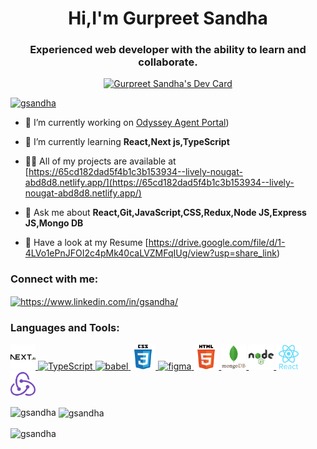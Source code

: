 <h1 align="center">Hi,I'm Gurpreet Sandha</h1>
<h3 align="center">Experienced web developer with the ability to learn and collaborate.</h3>
 <p align="center"> <a href="https://app.daily.dev/gsandha"><img src="https://api.daily.dev/devcards/e8cd80340b1b45fca849f0ab69abdc46.png?r=m5h" width="400" alt="Gurpreet Sandha's Dev Card"/></a> </p>
<p align="left"> <a href="https://github.com/ryo-ma/github-profile-trophy"><img src="https://github-profile-trophy.vercel.app/?username=gsandha" alt="gsandha" /></a> </p>

- 🔭 I’m currently working on [Odyssey Agent Portal]([https://unifi.uat.agentapp.odysseynext.com/en/login))

- 🌱 I’m currently learning **React,Next js,TypeScript**

- 👨‍💻 All of my projects are available at [https://65cd182dad5f4b1c3b153934--lively-nougat-abd8d8.netlify.app/](https://65cd182dad5f4b1c3b153934--lively-nougat-abd8d8.netlify.app/)

- 💬 Ask me about **React,Git,JavaScript,CSS,Redux,Node JS,Express JS,Mongo DB**


- 📄 Have a look at my Resume [https://drive.google.com/file/d/1-4LVo1ePnJFOI2c4pMk40caLVZMFqIUg/view?usp=share_link)

<h3 align="left">Connect with me:</h3>
<p align="left">
<a href="https://www.linkedin.com/in/gsandha/" target="blank"><img align="center" src="https://raw.githubusercontent.com/rahuldkjain/github-profile-readme-generator/master/src/images/icons/Social/linked-in-alt.svg" alt="https://www.linkedin.com/in/gsandha/" height="30" width="40" /></a>
</p>

<h3 align="left">Languages and Tools:</h3>
<p align="left"> <a href="https://nextjs.org/docs" target="_blank" rel="noreferrer"> <img src="https://raw.githubusercontent.com/devicons/devicon/master/icons/nextjs/nextjs-original-wordmark.svg" alt="Next JS" width="40" height="40"/> <a href="https://www.typescriptlang.org/docs/" target="_blank" rel="noreferrer"> <img src="https://www.vectorlogo.zone/util/preview.html?image=/logos/typescriptlang/typescriptlang-icon.svg/>(https://raw.githubusercontent.com/devicons/devicon/master/icons/typescript/typescript-original.svg
)" alt="TypeScript" width="40" height="40"/> </a> <a href="https://babeljs.io/" target="_blank" rel="noreferrer"> <img src="https://www.vectorlogo.zone/logos/babeljs/babeljs-icon.svg" alt="babel" width="40" height="40"/> </a> <a href="https://www.w3schools.com/css/" target="_blank" rel="noreferrer"> <img src="https://raw.githubusercontent.com/devicons/devicon/master/icons/css3/css3-original-wordmark.svg" alt="css3" width="40" height="40"/> </a> <a href="https://www.figma.com/" target="_blank" rel="noreferrer"> <img src="https://www.vectorlogo.zone/logos/figma/figma-icon.svg" alt="figma" width="40" height="40"/> </a> <a href="https://www.w3.org/html/" target="_blank" rel="noreferrer"> <img src="https://raw.githubusercontent.com/devicons/devicon/master/icons/html5/html5-original-wordmark.svg" alt="html5" width="40" height="40"/> </a> <a href="https://www.mongodb.com/" target="_blank" rel="noreferrer"> <img src="https://raw.githubusercontent.com/devicons/devicon/master/icons/mongodb/mongodb-original-wordmark.svg" alt="mongodb" width="40" height="40"/> </a> <a href="https://nodejs.org" target="_blank" rel="noreferrer"> <img src="https://raw.githubusercontent.com/devicons/devicon/master/icons/nodejs/nodejs-original-wordmark.svg" alt="nodejs" width="40" height="40"/> </a> <a href="https://reactjs.org/" target="_blank" rel="noreferrer"> <img src="https://raw.githubusercontent.com/devicons/devicon/master/icons/react/react-original-wordmark.svg" alt="react" width="40" height="40"/> </a> <a href="https://redux.js.org" target="_blank" rel="noreferrer"> <img src="https://raw.githubusercontent.com/devicons/devicon/master/icons/redux/redux-original.svg" alt="redux" width="40" height="40"/> </a> </p>

<p><img align="left" src="https://github-readme-stats.vercel.app/api/top-langs?username=gsandha&show_icons=true&locale=en&layout=compact" alt="gsandha" /></p>

<p>&nbsp;<img align="center" src="https://github-readme-stats.vercel.app/api?username=gsandha&show_icons=true&locale=en" alt="gsandha" /></p>

<p><img align="center" src="https://github-readme-streak-stats.herokuapp.com/?user=gsandha&" alt="gsandha" /></p>

